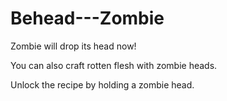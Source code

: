 # Behead---Zombie

Zombie will drop its head now!

You can also craft rotten flesh with zombie heads.

Unlock the recipe by holding a zombie head.
